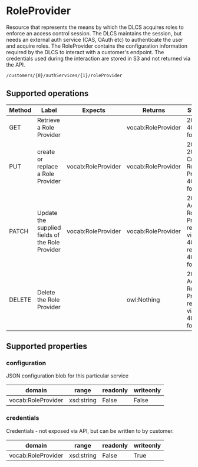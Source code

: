 
# RoleProvider

Resource that represents the means by which the DLCS acquires roles to enforce an access control session. The DLCS maintains the session, but needs an external auth service (CAS, OAuth etc) to authenticate the user and acquire roles. The RoleProvider contains the configuration information required by the DLCS to interact with a customer's endpoint. The credentials used during the interaction are stored in S3 and not returned via the API.


```
/customers/{0}/authServices/{1}/roleProvider
```


## Supported operations


|Method|Label|Expects|Returns|Statuses|
|--|--|--|--|--|
|GET|Retrieve a Role Provider| |vocab:RoleProvider|200 OK, 404 Not found|
|PUT|create or replace a Role Provider|vocab:RoleProvider|vocab:RoleProvider|200 OK, 201 Created Role Provider, 404 Not found|
|PATCH|Update the supplied fields of the Role Provider|vocab:RoleProvider|vocab:RoleProvider|205 Accepted Role Provider, reset view, 400 Bad request, 404 Not found|
|DELETE|Delete the Role Provider| |owl:Nothing|205 Accepted Role Provider, reset view, 404 Not found|


## Supported properties


### configuration

JSON configuration blob for this particular service


|domain|range|readonly|writeonly|
|--|--|--|--|
|vocab:RoleProvider|xsd:string|False|False|


### credentials

Credentials - not exposed via API, but can be written to by customer.


|domain|range|readonly|writeonly|
|--|--|--|--|
|vocab:RoleProvider|xsd:string|False|True|

